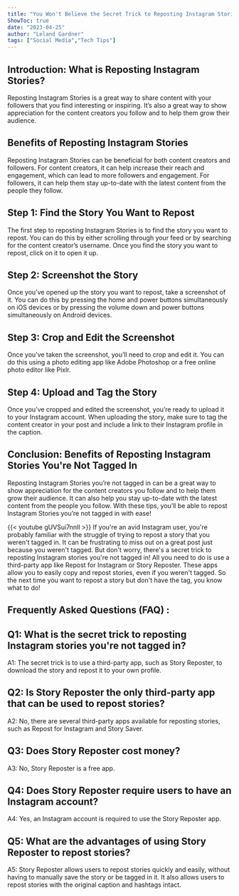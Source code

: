 ```yaml
---
title: "You Won't Believe the Secret Trick to Reposting Instagram Stories You're Not Tagged In!"
ShowToc: true 
date: "2023-04-25"
author: "Leland Gardner" 
tags: ["Social Media","Tech Tips"]
---
```

## Introduction: What is Reposting Instagram Stories? 

Reposting Instagram Stories is a great way to share content with your followers that you find interesting or inspiring. It’s also a great way to show appreciation for the content creators you follow and to help them grow their audience. 

## Benefits of Reposting Instagram Stories

Reposting Instagram Stories can be beneficial for both content creators and followers. For content creators, it can help increase their reach and engagement, which can lead to more followers and engagement. For followers, it can help them stay up-to-date with the latest content from the people they follow. 

## Step 1: Find the Story You Want to Repost 

The first step to reposting Instagram Stories is to find the story you want to repost. You can do this by either scrolling through your feed or by searching for the content creator’s username. Once you find the story you want to repost, click on it to open it up. 

## Step 2: Screenshot the Story 

Once you’ve opened up the story you want to repost, take a screenshot of it. You can do this by pressing the home and power buttons simultaneously on iOS devices or by pressing the volume down and power buttons simultaneously on Android devices. 

## Step 3: Crop and Edit the Screenshot

Once you’ve taken the screenshot, you’ll need to crop and edit it. You can do this using a photo editing app like Adobe Photoshop or a free online photo editor like Pixlr. 

## Step 4: Upload and Tag the Story

Once you’ve cropped and edited the screenshot, you’re ready to upload it to your Instagram account. When uploading the story, make sure to tag the content creator in your post and include a link to their Instagram profile in the caption. 

## Conclusion: Benefits of Reposting Instagram Stories You're Not Tagged In

Reposting Instagram Stories you’re not tagged in can be a great way to show appreciation for the content creators you follow and to help them grow their audience. It can also help you stay up-to-date with the latest content from the people you follow. With these tips, you’ll be able to repost Instagram Stories you’re not tagged in with ease!

{{< youtube gUVSui7nnlI >}} 
If you're an avid Instagram user, you're probably familiar with the struggle of trying to repost a story that you weren't tagged in. It can be frustrating to miss out on a great post just because you weren't tagged. But don't worry, there's a secret trick to reposting Instagram stories you're not tagged in! All you need to do is use a third-party app like Repost for Instagram or Story Reposter. These apps allow you to easily copy and repost stories, even if you weren't tagged. So the next time you want to repost a story but don't have the tag, you know what to do!

## Frequently Asked Questions (FAQ) :
## Q1: What is the secret trick to reposting Instagram stories you're not tagged in?

A1: The secret trick is to use a third-party app, such as Story Reposter, to download the story and repost it to your own profile.

## Q2: Is Story Reposter the only third-party app that can be used to repost stories?

A2: No, there are several third-party apps available for reposting stories, such as Repost for Instagram and Story Saver.

## Q3: Does Story Reposter cost money?

A3: No, Story Reposter is a free app.

## Q4: Does Story Reposter require users to have an Instagram account?

A4: Yes, an Instagram account is required to use the Story Reposter app.

## Q5: What are the advantages of using Story Reposter to repost stories?

A5: Story Reposter allows users to repost stories quickly and easily, without having to manually save the story or be tagged in it. It also allows users to repost stories with the original caption and hashtags intact.


